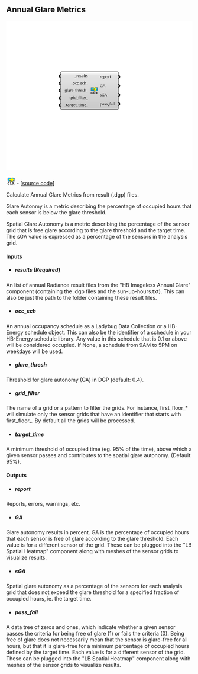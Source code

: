 ## Annual Glare Metrics

![](../../images/components/Annual_Glare_Metrics.png)

![](../../images/icons/Annual_Glare_Metrics.png) - [[source code]](https://github.com/ladybug-tools/honeybee-grasshopper-radiance/blob/master/honeybee_grasshopper_radiance/src//HB%20Annual%20Glare%20Metrics.py)


Calculate Annual Glare Metrics from result (.dgp) files. 

Glare Autonmy is a metric describing the percentage of occupied hours that each sensor is below the glare threshold. 

Spatial Glare Autonomy is a metric describing the percentage of the sensor grid that is free glare according to the glare threshold and the target time. The sGA value is expressed as a percentage of the sensors in the analysis grid. 



#### Inputs
* ##### results [Required]
An list of annual Radiance result files from the "HB Imageless Annual Glare" component (containing the .dgp files and the sun-up-hours.txt). This can also be just the path to the folder containing these result files. 
* ##### occ_sch 
An annual occupancy schedule as a Ladybug Data Collection or a HB-Energy schedule object. This can also be the identifier of a schedule in your HB-Energy schedule library. Any value in this schedule that is 0.1 or above will be considered occupied. If None, a schedule from 9AM to 5PM on weekdays will be used. 
* ##### glare_thresh 
Threshold for glare autonomy (GA) in DGP (default: 0.4). 
* ##### grid_filter 
The name of a grid or a pattern to filter the grids. For instance, first_floor_* will simulate only the sensor grids that have an identifier that starts with first_floor_. By default all the grids will be processed. 
* ##### target_time 
A minimum threshold of occupied time (eg. 95% of the time), above which a given sensor passes and contributes to the spatial glare autonomy. (Default: 95%). 

#### Outputs
* ##### report
Reports, errors, warnings, etc. 
* ##### GA
Glare autonomy results in percent. GA is the percentage of occupied hours that each sensor is free of glare according to the glare threshold. Each value is for a different sensor of the grid. These can be plugged into the "LB Spatial Heatmap" component along with meshes of the sensor grids to visualize results. 
* ##### sGA
Spatial glare autonomy as a percentage of the sensors for each analysis grid that does not exceed the glare threshold for a specified fraction of occupied hours, ie. the target time. 
* ##### pass_fail
A data tree of zeros and ones, which indicate whether a given sensor passes the criteria for being free of glare (1) or fails the criteria (0). Being free of glare does not necessarily mean that the sensor is glare-free for all hours, but that it is glare-free for a minimum percentage of occupied hours defined by the target time. Each value is for a different sensor of the grid. These can be plugged into the "LB Spatial Heatmap" component along with meshes of the sensor grids to visualize results. 